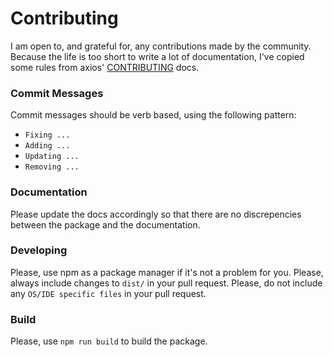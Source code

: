 # Contributing

I am open to, and grateful for, any contributions made by the community.
Because the life is too short to write a lot of documentation, I've copied some rules
from axios' [CONTRIBUTING](https://raw.githubusercontent.com/axios/axios/master/CONTRIBUTING.md) docs.

### Commit Messages

Commit messages should be verb based, using the following pattern:

- `Fixing ...`
- `Adding ...`
- `Updating ...`
- `Removing ...`

### Documentation

Please update the docs accordingly so that there are no discrepencies between the package and the documentation.

### Developing

Please, use npm as a package manager if it's not a problem for you.
Please, always include changes to `dist/` in your pull request.
Please, do not include any `OS/IDE specific files` in your pull request.

### Build
Please, use `npm run build` to build the package.

